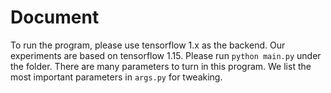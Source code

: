 # Document
To run the program, please use tensorflow 1.x as the backend. Our experiments are based on tensorflow 1.15. 
Please run `python main.py` under the folder.  There are many parameters to turn in this program. We list the most important parameters in `args.py` for tweaking. 

